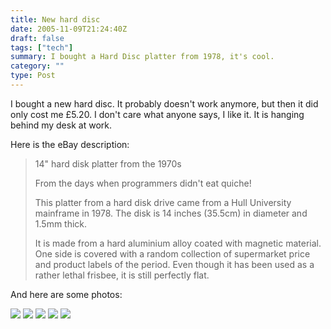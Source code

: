 ```yaml
---
title: New hard disc
date: 2005-11-09T21:24:40Z
draft: false
tags: ["tech"]
summary: I bought a Hard Disc platter from 1978, it's cool.
category: ""
type: Post
---
```

I bought a new hard disc. It probably doesn't work anymore, but then it did only cost me £5.20. I don't care what anyone says, I like it. It is hanging behind my desk at work.

Here is the eBay description:

> 14" hard disk platter from the 1970s
>
> From the days when programmers didn't eat quiche!
>
> This platter from a hard disk drive came from a Hull University mainframe in 1978. The disk is 14 inches (35.5cm) in diameter and 1.5mm thick.
>
> It is made from a hard aluminium alloy coated with magnetic material. One side is covered with a random collection of supermarket price and product labels of the period. Even though it has been used as a rather lethal frisbee, it is still perfectly flat.

And here are some photos:

![](http://willjessop4.files.wordpress.com/2005/11/hd_sticker_side.jpg)
![](http://willjessop4.files.wordpress.com/2005/11/hd_detail_2.jpg)
![](http://willjessop4.files.wordpress.com/2005/11/hd_detail_3.jpg)
![](http://willjessop4.files.wordpress.com/2005/11/hd_plain_side.jpg)
![](http://willjessop4.files.wordpress.com/2005/11/hd_detail_1.jpg)
